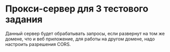 # Прокси-сервер для 3 тестового задания
 Данный сервер будет обрабатывать запросы, если развернут на том же домене, что и веб приложение, для работы на другом домене, надо настроить разрешения CORS.
 